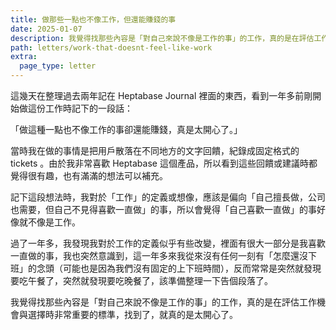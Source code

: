 ```yaml
---
title: 做那些一點也不像工作，但還能賺錢的事
date: 2025-01-07
description: 我覺得找那些內容是「對自己來說不像是工作的事」的工作，真的是在評估工作機會與選擇時非常重要的標準，找到了，就真的是太開心了。
path: letters/work-that-doesnt-feel-like-work
extra:
  page_type: letter
---
```


這幾天在整理過去兩年記在 Heptabase Journal 裡面的東西，看到一年多前剛開始做這份工作時記下的一段話：

「做這種一點也不像工作的事卻還能賺錢，真是太開心了。」

當時我在做的事情是把用戶散落在不同地方的文字回饋，紀錄成固定格式的 tickets 。由於我非常喜歡 Heptabase 這個產品，所以看到這些回饋或建議時都覺得很有趣，也有滿滿的想法可以補充。

記下這段想法時，我對於「工作」的定義或想像，應該是偏向「自己擅長做，公司也需要，但自己不見得喜歡一直做」的事，所以會覺得「自己喜歡一直做」的事好像就不像是工作。

過了一年多，我發現我對於工作的定義似乎有些改變，裡面有很大一部分是我喜歡一直做的事，我也突然意識到，這一年多來我從來沒有任何一刻有「怎麼還沒下班」的念頭（可能也是因為我們沒有固定的上下班時間），反而常常是突然就發現要吃午餐了，突然就發現要吃晚餐了，該準備整理一下告個段落了。

我覺得找那些內容是「對自己來說不像是工作的事」的工作，真的是在評估工作機會與選擇時非常重要的標準，找到了，就真的是太開心了。

